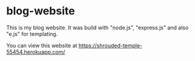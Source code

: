 # blog-website
This is my blog website. It was build with "node.js", "express.js" and also "e.js" for templating.

You can view this website at https://shrouded-temple-55454.herokuapp.com/
